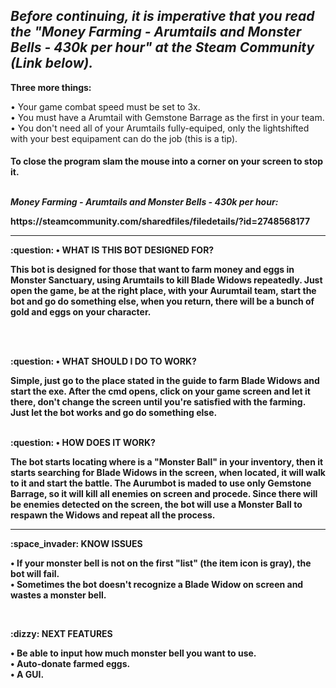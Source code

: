 <h2 text-align: center><i> Before continuing, it is imperative that you read the "Money Farming - Arumtails and Monster Bells - 430k per hour" at the Steam Community (Link below). </i></h3>

<p><strong> Three more things: </strong></p>
<p>    • Your game combat speed must be set to 3x.
    <br>
       • You must have a Arumtail with Gemstone Barrage as the first in your team.
    <br>
       • You don't need all of your Arumtails fully-equiped, only the lightshifted with your best equipament can do the job (this is a tip).
</p> 

<h4>To close the program slam the mouse into a corner on your screen to stop it.
<br></br>

<p><i><strong>Money Farming - Arumtails and Monster Bells - 430k per hour: </strong></i></p> 
https://steamcommunity.com/sharedfiles/filedetails/?id=2748568177

<hr></hr>

<p><strong>:question: • WHAT IS THIS BOT DESIGNED FOR? </strong></p>
<p> This bot is designed for those that want to farm money and eggs in Monster Sanctuary, using Arumtails to kill Blade Widows repeatedly. Just open the game, be at the right place, with your Aurumtail team, start the bot and go do something else, when you return, there will be a bunch of gold and eggs on your character. </p>
<br></br>
<p><strong>:question: • WHAT SHOULD I DO TO WORK? </strong></p>
<p> Simple, just go to the place stated in the guide to farm Blade Widows and start the exe. After the cmd opens, click on your game screen and let it there, don't change the screen until you're satisfied with the farming. Just let the bot works and go do something else.
<br></br>
<p><strong>:question: • HOW DOES IT WORK? </strong></p>
<p> The bot starts locating where is a "Monster Ball" in your inventory, then it starts searching for Blade Widows in the screen, when located, it will walk to it and start the battle. The Aurumbot is maded to use only Gemstone Barrage, so it will kill all enemies on screen and procede. Since there will be enemies detected on the screen, the bot will use a Monster Ball to respawn the Widows and repeat all the process. <p>
    
 <hr></hr>
 
<p><strong>:space_invader: KNOW ISSUES </strong></p>
    <p>  • If your monster bell is not on the first "list" (the item icon is gray), the bot will fail.
        <br>
         • Sometimes the bot doesn't recognize a Blade Widow on screen and wastes a monster bell.
    </p>
 <br>
<p><strong>:dizzy: NEXT FEATURES </strong></p>
     <p>  • Be able to input how much monster bell you want to use.
        <br>
          • Auto-donate farmed eggs.
    <br>
          • A GUI.
  </p>
